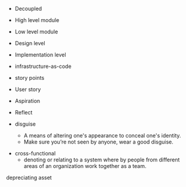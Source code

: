 - Decoupled
- High level module
- Low level module
- Design level
- Implementation level
- infrastructure-as-code
- story points
- User story
- Aspiration
- Reflect

- disguise 
    - A means of altering one's appearance to conceal one's identity.
    - Make sure you’re not seen by anyone, wear a good disguise.
* cross-functional
  - denoting or relating to a system where by people from different areas of an organization work together as a team.

depreciating asset
